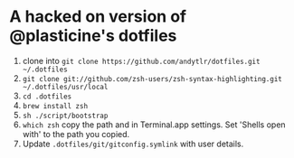 # A hacked on version of @plasticine's dotfiles

1. clone into `git clone https://github.com/andytlr/dotfiles.git ~/.dotfiles`
2. `git clone git://github.com/zsh-users/zsh-syntax-highlighting.git ~/.dotfiles/usr/local`
3. `cd .dotfiles`
4. `brew install zsh`
5. `sh ./script/bootstrap`
6. `which zsh` copy the path and in Terminal.app settings. Set 'Shells open with' to the path you copied.
7. Update `.dotfiles/git/gitconfig.symlink` with user details.